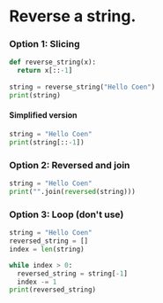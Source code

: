# Reverse a string.
### Option 1: Slicing
```python
def reverse_string(x):
  return x[::-1]
  
string = reverse_string("Hello Coen")
print(string)
```
#### Simplified version
```python
string = "Hello Coen"
print(string[::-1])
```

### Option 2: Reversed and join
```python
string = "Hello Coen"
print("".join(reversed(string)))

```
### Option 3: Loop (don't use)
```python
string = "Hello Coen"
reversed_string = []
index = len(string)

while index > 0:
  reversed_string = string[-1]
  index -= 1
print(reversed_string)
```

